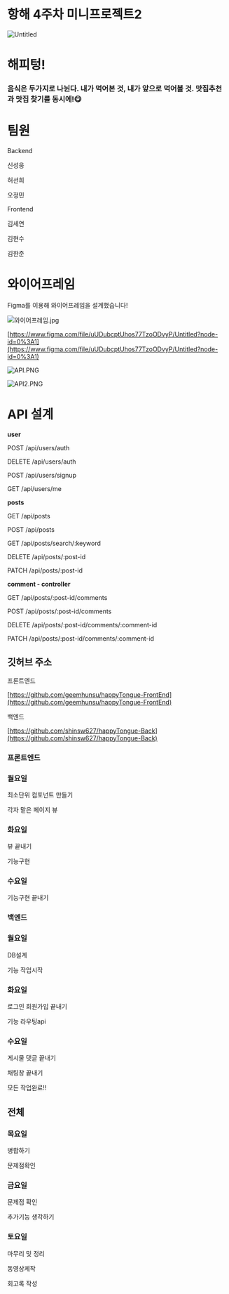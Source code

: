 # 항해 4주차 미니프로젝트2

![Untitled](readme_img/Untitled.png)

# 해피텅!

### 음식은 두가지로 나뉜다. 내가 먹어본 것, 내가 앞으로 먹어볼 것. 맛집추천과 맛집 찾기를 동시에!😋

# 팀원

Backend

신성웅

허선희

오정민

Frontend

김세연

김현수

김한준

# 와이어프레임

Figma를 이용해 와이어프레임을 설계했습니다!

![와이어프레임.jpg](readme_img.jpg)

[https://www.figma.com/file/uUDubcptUhos77TzoODvyP/Untitled?node-id=0%3A1](https://www.figma.com/file/uUDubcptUhos77TzoODvyP/Untitled?node-id=0%3A1)

![API.PNG](readme_img/API.png)

![API2.PNG](readme_img/API2.png)

# API 설계

**user**

POST /api/users/auth

DELETE /api/users/auth

POST /api/users/signup

GET /api/users/me

**posts**

GET /api/posts

POST /api/posts

GET /api/posts/search/:keyword

DELETE /api/posts/:post-id

PATCH /api/posts/:post-id

**comment - controller**

GET /api/posts/:post-id/comments

POST /api/posts/:post-id/comments

DELETE /api/posts/:post-id/comments/:comment-id

PATCH /api/posts/:post-id/comments/:comment-id

## 깃허브 주소

프론트엔드

[https://github.com/geemhunsu/happyTongue-FrontEnd](https://github.com/geemhunsu/happyTongue-FrontEnd)

백엔드

[https://github.com/shinsw627/happyTongue-Back](https://github.com/shinsw627/happyTongue-Back)

### 프론트엔드

### **월요일**

최소단위 컴포넌트 만들기

각자 맡은 페이지 뷰

### 화요일

뷰 끝내기

기능구현

### 수요일

기능구현 끝내기

### 백엔드

### 월요일

DB설계

기능 작업시작

### 화요일

로그인 회원가입 끝내기

기능 라우팅api

### 수요일

게시물 댓글 끝내기

채팅창 끝내기

모든 작업완료!!

## 전체

### 목요일

병합하기

문제점확인

### 금요일

문제점 확인

추가기능 생각하기

### 토요일

마무리 및 정리

동영상제작

회고록 작성
